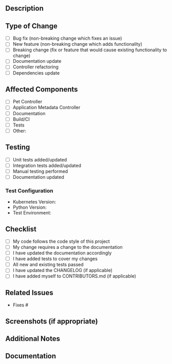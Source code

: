 ## Description
<!-- Describe your changes in detail -->

## Type of Change
<!-- What types of changes does your code introduce? Put an `x` in all boxes that apply: -->
- [ ] Bug fix (non-breaking change which fixes an issue)
- [ ] New feature (non-breaking change which adds functionality)
- [ ] Breaking change (fix or feature that would cause existing functionality to change)
- [ ] Documentation update
- [ ] Controller refactoring
- [ ] Dependencies update

## Affected Components
<!-- Which components are affected by this PR? -->
- [ ] Pet Controller
- [ ] Application Metadata Controller
- [ ] Documentation
- [ ] Build/CI
- [ ] Tests
- [ ] Other: <!-- please specify -->

## Testing
<!-- Please describe the tests that you ran to verify your changes -->
- [ ] Unit tests added/updated
- [ ] Integration tests added/updated
- [ ] Manual testing performed
- [ ] Documentation updated

### Test Configuration
- Kubernetes Version: <!-- e.g., 1.25.0 -->
- Python Version: <!-- e.g., 3.11.0 -->
- Test Environment: <!-- e.g., kind, k3d, etc. -->

## Checklist
<!-- Go over all the following points, and put an `x` in all the boxes that apply -->
- [ ] My code follows the code style of this project
- [ ] My change requires a change to the documentation
- [ ] I have updated the documentation accordingly
- [ ] I have added tests to cover my changes
- [ ] All new and existing tests passed
- [ ] I have updated the CHANGELOG (if applicable)
- [ ] I have added myself to CONTRIBUTORS.md (if applicable)

## Related Issues
<!-- Link related issues below. Insert the issue link or reference -->
- Fixes #<!-- issue -->

## Screenshots (if appropriate)
<!-- Add screenshots to help explain your changes -->

## Additional Notes
<!-- Add any additional notes, context, or explanations here -->

## Documentation
<!-- Note any documentation updates required -->